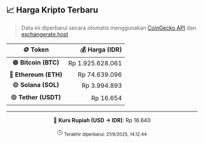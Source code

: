 

<!-- HARGA_KRIPTO -->
## 📈 Harga Kripto Terbaru

> Data ini diperbarui secara otomatis menggunakan [CoinGecko API](https://www.coingecko.com/) dan [exchangerate.host](https://exchangerate.host/)

<div align="center">

| 🪙 Token | 💰 Harga (IDR) |
|:------:|---------------:|
| 🟠 **Bitcoin (BTC)**   | Rp 1.925.628.061 |
| 🔵 **Ethereum (ETH)**  | Rp 74.639.096 |
| 🟣 **Solana (SOL)**    | Rp 3.994.893 |
| 🟢 **Tether (USDT)**   | Rp 16.654 |

---

💱 **Kurs Rupiah (USD → IDR)**: Rp 16.640

🕒 <sub>Terakhir diperbarui: 21/9/2025, 14.12.44</sub>

</div>
<!-- /HARGA_KRIPTO -->